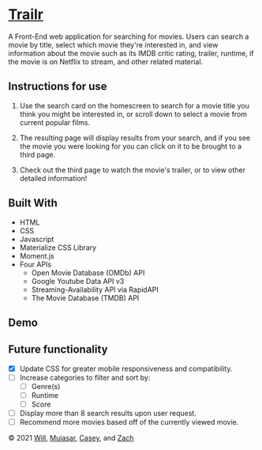# [Trailr](https://willberner.github.io/Trailr/)

A Front-End web application for searching for movies. Users can search a movie by title, select which movie they're interested in, and view information about the movie such as its IMDB critic rating, trailer, runtime, if the movie is on Netflix to stream, and other related material.

## Instructions for use
1. Use the search card on the homescreen to search for a movie title you think you might be interested in, or scroll down to select a movie from current popular films.

2. The resulting page will display results from your search, and if you see the movie you were looking for you can click on it to be brought to a third page.

3. Check out the third page to watch the movie's trailer, or to view other detailed information!

## Built With
* HTML
* CSS
* Javascript
* Materialize CSS Library
* Moment.js 
* Four APIs
  * Open Movie Database (OMDb) API
  * Google Youtube Data API v3
  * Streaming-Availability API via RapidAPI
  * The Movie Database (TMDB) API

## Demo

## Future functionality

- [x] Update CSS for greater mobile responsiveness and compatibility.
- [ ] Increase categories to filter and sort by:
  - [ ] Genre(s)
  - [ ] Runtime
  - [ ] Score
- [ ] Display more than 8 search results upon user request.
- [ ] Recommend more movies based off of the currently viewed movie.

&copy; 2021 [Will](https://github.com/WillBerner), [Muiasar](https://github.com/Muiasar-Al-Ani), [Casey](https://github.com/ElusiveSkies), and [Zach](https://github.com/Zach-EE)
